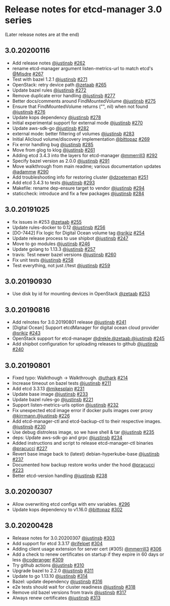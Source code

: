 # Release notes for etcd-manager 3.0 series

(Later release notes are at the end)

## 3.0.20200116

* Add release notes [@justinsb](https://github.com/justinsb) [#262](https://github.com/kopeio/etcd-manager/pull/262)
* rename etcd-manager argument listen-metrics-url to match etcd's [@Misdre](https://github.com/Misdre) [#267](https://github.com/kopeio/etcd-manager/pull/267)
* Test with bazel 1.2.1 [@justinsb](https://github.com/justinsb) [#271](https://github.com/kopeio/etcd-manager/pull/271)
* OpenStack: retry device path [@zetaab](https://github.com/zetaab) [#265](https://github.com/kopeio/etcd-manager/pull/265)
* Update bazel rules [@justinsb](https://github.com/justinsb) [#272](https://github.com/kopeio/etcd-manager/pull/272)
* Remove duplicate error handling [@justinsb](https://github.com/justinsb) [#277](https://github.com/kopeio/etcd-manager/pull/277)
* Better docs/comments around FindMountedVolume [@justinsb](https://github.com/justinsb) [#275](https://github.com/kopeio/etcd-manager/pull/275)
* Ensure that FindMountedVolume returns ("", nil) when not found [@justinsb](https://github.com/justinsb) [#276](https://github.com/kopeio/etcd-manager/pull/276)
* Update kops dependency [@justinsb](https://github.com/justinsb) [#278](https://github.com/kopeio/etcd-manager/pull/278)
* Initial experimental support for external mode [@justinsb](https://github.com/justinsb) [#270](https://github.com/kopeio/etcd-manager/pull/270)
* Update aws-sdk-go [@justinsb](https://github.com/justinsb) [#282](https://github.com/kopeio/etcd-manager/pull/282)
* external mode: better filtering of volumes [@justinsb](https://github.com/justinsb) [#283](https://github.com/kopeio/etcd-manager/pull/283)
* Initial Alicloud volume/discovery implementation [@bittopaz](https://github.com/bittopaz) [#269](https://github.com/kopeio/etcd-manager/pull/269)
* Fix error handling bug [@justinsb](https://github.com/justinsb) [#285](https://github.com/kopeio/etcd-manager/pull/285)
* Move from glog to klog [@justinsb](https://github.com/justinsb) [#261](https://github.com/kopeio/etcd-manager/pull/261)
* Adding etcd 3.4.3 into the layers for etcd-manager [@mmerrill3](https://github.com/mmerrill3) [#292](https://github.com/kopeio/etcd-manager/pull/292)
* Specify bazel version as 2.0.0 [@justinsb](https://github.com/justinsb) [#291](https://github.com/kopeio/etcd-manager/pull/291)
* Move walkthrough from main readme; various documentation updates [@adammw](https://github.com/adammw) [#290](https://github.com/kopeio/etcd-manager/pull/290)
* Add troubleshooting info for restoring cluster [@dzoeteman](https://github.com/dzoeteman) [#251](https://github.com/kopeio/etcd-manager/pull/251)
* Add etcd 3.4.3 to tests [@justinsb](https://github.com/justinsb) [#293](https://github.com/kopeio/etcd-manager/pull/293)
* Makefile: rename dep-ensure target to vendor [@justinsb](https://github.com/justinsb) [#294](https://github.com/kopeio/etcd-manager/pull/294)
* staticcheck: introduce and fix a few packages [@justinsb](https://github.com/justinsb) [#284](https://github.com/kopeio/etcd-manager/pull/284)

## 3.0.20191025

* fix issues in #253 [@zetaab](https://github.com/zetaab) [#255](https://github.com/kopeio/etcd-manager/pull/255)
* Update rules-docker to 0.12 [@justinsb](https://github.com/justinsb) [#256](https://github.com/kopeio/etcd-manager/pull/256)
* [DO-7442] Fix logic for Digital Ocean volume tag [@srikiz](https://github.com/srikiz) [#254](https://github.com/kopeio/etcd-manager/pull/254)
* Update release process to use shipbot [@justinsb](https://github.com/justinsb) [#247](https://github.com/kopeio/etcd-manager/pull/247)
* Move to go modules [@justinsb](https://github.com/justinsb) [#246](https://github.com/kopeio/etcd-manager/pull/246)
* Update golang to 1.13.3 [@justinsb](https://github.com/justinsb) [#257](https://github.com/kopeio/etcd-manager/pull/257)
* travis: Test newer bazel versions [@justinsb](https://github.com/justinsb) [#260](https://github.com/kopeio/etcd-manager/pull/260)
* Fix unit tests [@justinsb](https://github.com/justinsb) [#258](https://github.com/kopeio/etcd-manager/pull/258)
* Test everything, not just //test [@justinsb](https://github.com/justinsb) [#259](https://github.com/kopeio/etcd-manager/pull/259)

## 3.0.20190930

* Use disk by id for mounting devices in OpenStack [@zetaab](https://github.com/zetaab) [#253](https://github.com/kopeio/etcd-manager/pull/253)

## 3.0.20190816

* Add relnotes for 3.0.20190801 release [@justinsb](https://github.com/justinsb) [#241](https://github.com/kopeio/etcd-manager/pull/241)
* [Digital Ocean] Support etcdManager for digital ocean cloud provider [@srikiz](https://github.com/srikiz) [#243](https://github.com/kopeio/etcd-manager/pull/243)
* OpenStack support for etcd-manager [@drekle](https://github.com/drekle),[@zetaab](https://github.com/zetaab),[@justinsb](https://github.com/justinsb) [#245](https://github.com/kopeio/etcd-manager/pull/245)
* Add shipbot configuration for uploading releases to github [@justinsb](https://github.com/justinsb) [#240](https://github.com/kopeio/etcd-manager/pull/240)

## 3.0.20190801

* Fixed typo: Walkthough -> Walkthrough. [@uthark](https://github.com/uthark) [#214](https://github.com/kopeio/etcd-manager/pull/214)
* Increase timeout on bazel tests [@justinsb](https://github.com/justinsb) [#211](https://github.com/kopeio/etcd-manager/pull/211)
* Add etcd 3.3.13 [@mikesplain](https://github.com/mikesplain) [#231](https://github.com/kopeio/etcd-manager/pull/231)
* Update base image [@justinsb](https://github.com/justinsb) [#233](https://github.com/kopeio/etcd-manager/pull/233)
* Update bazel rules-go [@justinsb](https://github.com/justinsb) [#221](https://github.com/kopeio/etcd-manager/pull/221)
* Support listen-metrics-urls option [@justinsb](https://github.com/justinsb) [#232](https://github.com/kopeio/etcd-manager/pull/232)
* Fix unexpected etcd image error if docker pulls images over proxy [@kirrmann](https://github.com/kirrmann),[@justinsb](https://github.com/justinsb) [#226](https://github.com/kopeio/etcd-manager/pull/226)
* Add etcd-manager-ctl and etcd-backup-ctl to their respective images. [@justinsb](https://github.com/justinsb) [#230](https://github.com/kopeio/etcd-manager/pull/230)
* Use debug distroless image, so we have shell & tar [@justinsb](https://github.com/justinsb) [#235](https://github.com/kopeio/etcd-manager/pull/235)
* deps: Update aws-sdk-go and grpc [@justinsb](https://github.com/justinsb) [#234](https://github.com/kopeio/etcd-manager/pull/234)
* Added instructions and script to release etcd-manager-ctl binaries [@pracucci](https://github.com/pracucci) [#227](https://github.com/kopeio/etcd-manager/pull/227)
* Revert base image back to (latest) debian-hyperkube-base [@justinsb](https://github.com/justinsb) [#237](https://github.com/kopeio/etcd-manager/pull/237)
* Documented how backup restore works under the hood [@pracucci](https://github.com/pracucci) [#223](https://github.com/kopeio/etcd-manager/pull/223)
* Better etcd-version handling [@justinsb](https://github.com/justinsb) [#238](https://github.com/kopeio/etcd-manager/pull/238)

## 3.0.20200307

* Allow overwriting etcd configs with env variables.  [#296](https://github.com/kopeio/etcd-manager/pull/296)
* Update kops dependency to v1.16.0 [@bittopaz](https://github.com/bittopaz) [#302](https://github.com/kopeio/etcd-manager/pull/302)

## 3.0.20200428

* Release notes for 3.0.20200307 [@justinsb](https://github.com/justinsb) [#303](https://github.com/kopeio/etcd-manager/pull/303)
* Add support for etcd 3.3.17 [@rifelpet](https://github.com/rifelpet) [#304](https://github.com/kopeio/etcd-manager/pull/304)
* Adding client usage extension for server cert (#305) [@mmerrill3](https://github.com/mmerrill3) [#306](https://github.com/kopeio/etcd-manager/pull/306)
* Add a check to renew certificates on startup if they expire in 60 days or less [@coderanger](https://github.com/coderanger) [#309](https://github.com/kopeio/etcd-manager/pull/309)
* Try github actions [@justinsb](https://github.com/justinsb) [#310](https://github.com/kopeio/etcd-manager/pull/310)
* Upgrade bazel to 2.2.0 [@justinsb](https://github.com/justinsb) [#311](https://github.com/kopeio/etcd-manager/pull/311)
* Update to go 1.13.10 [@justinsb](https://github.com/justinsb) [#314](https://github.com/kopeio/etcd-manager/pull/314)
* Bazel: update dependency [@justinsb](https://github.com/justinsb) [#316](https://github.com/kopeio/etcd-manager/pull/316)
* e2e tests should wait for cluster readiness [@justinsb](https://github.com/justinsb) [#318](https://github.com/kopeio/etcd-manager/pull/318)
* Remove old bazel versions from travis [@justinsb](https://github.com/justinsb) [#317](https://github.com/kopeio/etcd-manager/pull/317)
* Always renew certificates [@justinsb](https://github.com/justinsb) [#313](https://github.com/kopeio/etcd-manager/pull/313)
